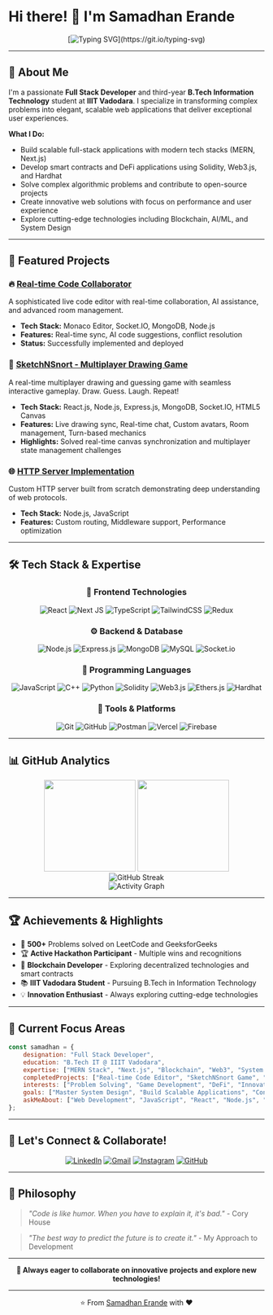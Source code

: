 # Hi there! 👋 I'm Samadhan Erande

<div align="center">
  
  [![Typing SVG](https://readme-typing-svg.demolab.com?font=Fira+Code&pause=1000&color=2E8B57&center=true&vCenter=true&width=600&lines=Full+Stack+Developer+%7C+MERN+Stack+Expert;B.Tech+IT+Student+%40+IIIT+Vadodara;Problem+Solver+%7C+Blockchain+Developer!)](https://git.io/typing-svg)
  
</div>

---

## 🚀 About Me

I'm a passionate **Full Stack Developer** and third-year **B.Tech Information Technology** student at **IIIT Vadodara**. I specialize in transforming complex problems into elegant, scalable web applications that deliver exceptional user experiences.

**What I Do:**
- Build scalable full-stack applications with modern tech stacks (MERN, Next.js)
- Develop smart contracts and DeFi applications using Solidity, Web3.js, and Hardhat
- Solve complex algorithmic problems and contribute to open-source projects
- Create innovative web solutions with focus on performance and user experience
- Explore cutting-edge technologies including Blockchain, AI/ML, and System Design


---

## 💼 Featured Projects

### 🔥 [Real-time Code Collaborator](https://github.com/erandesamadhan2003/HackIIITV) 
A sophisticated live code editor with real-time collaboration, AI assistance, and advanced room management.
- **Tech Stack:** Monaco Editor, Socket.IO, MongoDB, Node.js
- **Features:** Real-time sync, AI code suggestions, conflict resolution
- **Status:** Successfully implemented and deployed

### 🎨 [SketchNSnort - Multiplayer Drawing Game](https://github.com/erandesamadhan2003/Scribble)
A real-time multiplayer drawing and guessing game with seamless interactive gameplay. Draw. Guess. Laugh. Repeat!
- **Tech Stack:** React.js, Node.js, Express.js, MongoDB, Socket.IO, HTML5 Canvas
- **Features:** Live drawing sync, Real-time chat, Custom avatars, Room management, Turn-based mechanics
- **Highlights:** Solved real-time canvas synchronization and multiplayer state management challenges

### 🌐 [HTTP Server Implementation](https://github.com/erandesamadhan2003/HTTP-Server)
Custom HTTP server built from scratch demonstrating deep understanding of web protocols.
- **Tech Stack:** Node.js, JavaScript
- **Features:** Custom routing, Middleware support, Performance optimization

---

## 🛠️ Tech Stack & Expertise

<div align="center">

### 🎨 Frontend Technologies
![React](https://img.shields.io/badge/React-%2320232a.svg?style=for-the-badge&logo=react&logoColor=%2361DAFB)
![Next JS](https://img.shields.io/badge/Next.js-black?style=for-the-badge&logo=next.js&logoColor=white)
![TypeScript](https://img.shields.io/badge/TypeScript-%23007ACC.svg?style=for-the-badge&logo=typescript&logoColor=white)
![TailwindCSS](https://img.shields.io/badge/Tailwind_CSS-38B2AC?style=for-the-badge&logo=tailwind-css&logoColor=white)
![Redux](https://img.shields.io/badge/Redux-%23593d88.svg?style=for-the-badge&logo=redux&logoColor=white)

### ⚙️ Backend & Database
![Node.js](https://img.shields.io/badge/Node.js-6DA55F?style=for-the-badge&logo=node.js&logoColor=white)
![Express.js](https://img.shields.io/badge/Express.js-%23404d59.svg?style=for-the-badge&logo=express&logoColor=%2361DAFB)
![MongoDB](https://img.shields.io/badge/MongoDB-%234ea94b.svg?style=for-the-badge&logo=mongodb&logoColor=white)
![MySQL](https://img.shields.io/badge/MySQL-4479A1.svg?style=for-the-badge&logo=mysql&logoColor=white)
![Socket.io](https://img.shields.io/badge/Socket.io-black?style=for-the-badge&logo=socket.io&badgeColor=010101)

### 🧠 Programming Languages
![JavaScript](https://img.shields.io/badge/JavaScript-%23323330.svg?style=for-the-badge&logo=javascript&logoColor=%23F7DF1E)
![C++](https://img.shields.io/badge/C++-%2300599C.svg?style=for-the-badge&logo=c%2B%2B&logoColor=white)
![Python](https://img.shields.io/badge/Python-3670A0?style=for-the-badge&logo=python&logoColor=ffdd54)
![Solidity](https://img.shields.io/badge/Solidity-%23363636.svg?style=for-the-badge&logo=solidity&logoColor=white)
![Web3.js](https://img.shields.io/badge/Web3.js-F16822?style=for-the-badge&logo=web3.js&logoColor=white)
![Ethers.js](https://img.shields.io/badge/Ethers.js-2535a0?style=for-the-badge&logo=ethereum&logoColor=white)
![Hardhat](https://img.shields.io/badge/Hardhat-fff04d?style=for-the-badge&logo=hardhat&logoColor=black)

### 🔧 Tools & Platforms
![Git](https://img.shields.io/badge/Git-fc6d26?style=for-the-badge&logo=git&logoColor=white)
![GitHub](https://img.shields.io/badge/GitHub-%23121011.svg?style=for-the-badge&logo=github&logoColor=white)
![Postman](https://img.shields.io/badge/Postman-FF6C37?style=for-the-badge&logo=postman&logoColor=white)
![Vercel](https://img.shields.io/badge/Vercel-%23000000.svg?style=for-the-badge&logo=vercel&logoColor=white)
![Firebase](https://img.shields.io/badge/Firebase-%23039BE5.svg?style=for-the-badge&logo=firebase)

</div>

---

## 📊 GitHub Analytics

<div align="center">
  
  <img height="180em" src="https://github-readme-stats.vercel.app/api?username=erandesamadhan2003&show_icons=true&theme=radical&include_all_commits=true&count_private=true&cache_seconds=86400"/>
  <img height="180em" src="https://github-readme-stats.vercel.app/api/top-langs/?username=erandesamadhan2003&layout=compact&langs_count=8&theme=radical&cache_seconds=86400"/>
  
</div>

<div align="center">
  
  <img src="https://github-readme-streak-stats.herokuapp.com/?user=erandesamadhan2003&theme=radical&hide_border=true" alt="GitHub Streak"/>
  
</div>

<div align="center">
  
  <img src="https://github-readme-activity-graph.vercel.app/graph?username=erandesamadhan2003&theme=react-dark&hide_border=true&area=true" alt="Activity Graph"/>
  
</div>

---

## 🏆 Achievements & Highlights

- 🎯 **500+** Problems solved on LeetCode and GeeksforGeeks
- 🏆 **Active Hackathon Participant** - Multiple wins and recognitions
- 🌟 **Blockchain Developer** - Exploring decentralized technologies and smart contracts
- 📚 **IIIT Vadodara Student** - Pursuing B.Tech in Information Technology
- 💡 **Innovation Enthusiast** - Always exploring cutting-edge technologies

---

## 🎯 Current Focus Areas

```javascript
const samadhan = {
    designation: "Full Stack Developer",
    education: "B.Tech IT @ IIIT Vadodara",
    expertise: ["MERN Stack", "Next.js", "Blockchain", "Web3", "System Design"],
    completedProjects: ["Real-time Code Editor", "SketchNSnort Game", "HTTP Server"],
    interests: ["Problem Solving", "Game Development", "DeFi", "Innovation"],
    goals: ["Master System Design", "Build Scalable Applications", "Contribute to Major OSS"],
    askMeAbout: ["Web Development", "JavaScript", "React", "Node.js", "MongoDB", "Socket.IO", "Blockchain", "Smart Contracts"]
};
```

---

## 🤝 Let's Connect & Collaborate!

<div align="center">

[![LinkedIn](https://img.shields.io/badge/LinkedIn-%230077B5.svg?style=for-the-badge&logo=linkedin&logoColor=white)](https://linkedin.com/in/samadhan-erande-103712326)
[![Gmail](https://img.shields.io/badge/Gmail-D14836?style=for-the-badge&logo=gmail&logoColor=white)](mailto:erandesamadhan2003@gmail.com)
[![Instagram](https://img.shields.io/badge/Instagram-%23E4405F.svg?style=for-the-badge&logo=Instagram&logoColor=white)](https://instagram.com/samadhan_sami)
[![GitHub](https://img.shields.io/badge/GitHub-%23121011.svg?style=for-the-badge&logo=github&logoColor=white)](https://github.com/erandesamadhan2003)

</div>

---

## 💭 Philosophy

> *"Code is like humor. When you have to explain it, it's bad."* - Cory House

> *"The best way to predict the future is to create it."* - My Approach to Development

---

<div align="center">
  
  **💫 Always eager to collaborate on innovative projects and explore new technologies!**
  
</div>

---

<div align="center">
  
  ⭐️ From [Samadhan Erande](https://github.com/erandesamadhan2003) with ❤️
  
</div>
